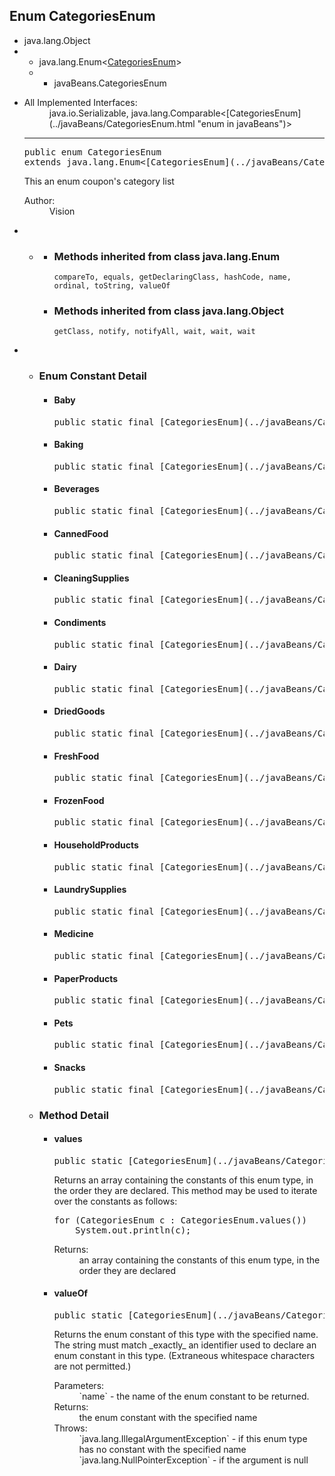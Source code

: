 

## Enum CategoriesEnum

</div>

<div>

*   java.lang.Object
*   *   java.lang.Enum<[CategoriesEnum](../javaBeans/CategoriesEnum.html "enum in javaBeans")>
    *   *   javaBeans.CategoriesEnum

<div>

*   <dl>

    <dt>All Implemented Interfaces:</dt>

    <dd>java.io.Serializable, java.lang.Comparable<[CategoriesEnum](../javaBeans/CategoriesEnum.html "enum in javaBeans")></dd>

    </dl>

    * * *

    <pre>public enum CategoriesEnum
    extends java.lang.Enum<[CategoriesEnum](../javaBeans/CategoriesEnum.html "enum in javaBeans")></pre>

    <div>This an enum coupon's category list</div>

    <dl>

    <dt>Author:</dt>

    <dd>Vision</dd>

    </dl>

</div>

<div>

*   *   <a name="enum.constant.summary"></a>

      

        *   <a name="methods.inherited.from.class.java.lang.Enum"></a>

            ### Methods inherited from class java.lang.Enum

            `compareTo, equals, getDeclaringClass, hashCode, name, ordinal, toString, valueOf`
        *   <a name="methods.inherited.from.class.java.lang.Object"></a>

            ### Methods inherited from class java.lang.Object

            `getClass, notify, notifyAll, wait, wait, wait`

</div>

<div>

*   *   <a name="enum.constant.detail"></a>

        ### Enum Constant Detail

        <a name="Baby"></a>
        *   #### Baby

            <pre>public static final [CategoriesEnum](../javaBeans/CategoriesEnum.html "enum in javaBeans") Baby</pre>

            <a name="Baking"></a>
        *   #### Baking

            <pre>public static final [CategoriesEnum](../javaBeans/CategoriesEnum.html "enum in javaBeans") Baking</pre>

            <a name="Beverages"></a>
        *   #### Beverages

            <pre>public static final [CategoriesEnum](../javaBeans/CategoriesEnum.html "enum in javaBeans") Beverages</pre>

            <a name="CannedFood"></a>
        *   #### CannedFood

            <pre>public static final [CategoriesEnum](../javaBeans/CategoriesEnum.html "enum in javaBeans") CannedFood</pre>

            <a name="CleaningSupplies"></a>
        *   #### CleaningSupplies

            <pre>public static final [CategoriesEnum](../javaBeans/CategoriesEnum.html "enum in javaBeans") CleaningSupplies</pre>

            <a name="Condiments"></a>
        *   #### Condiments

            <pre>public static final [CategoriesEnum](../javaBeans/CategoriesEnum.html "enum in javaBeans") Condiments</pre>

            <a name="Dairy"></a>
        *   #### Dairy

            <pre>public static final [CategoriesEnum](../javaBeans/CategoriesEnum.html "enum in javaBeans") Dairy</pre>

            <a name="DriedGoods"></a>
        *   #### DriedGoods

            <pre>public static final [CategoriesEnum](../javaBeans/CategoriesEnum.html "enum in javaBeans") DriedGoods</pre>

            <a name="FreshFood"></a>
        *   #### FreshFood

            <pre>public static final [CategoriesEnum](../javaBeans/CategoriesEnum.html "enum in javaBeans") FreshFood</pre>

            <a name="FrozenFood"></a>
        *   #### FrozenFood

            <pre>public static final [CategoriesEnum](../javaBeans/CategoriesEnum.html "enum in javaBeans") FrozenFood</pre>

            <a name="HouseholdProducts"></a>
        *   #### HouseholdProducts

            <pre>public static final [CategoriesEnum](../javaBeans/CategoriesEnum.html "enum in javaBeans") HouseholdProducts</pre>

            <a name="LaundrySupplies"></a>
        *   #### LaundrySupplies

            <pre>public static final [CategoriesEnum](../javaBeans/CategoriesEnum.html "enum in javaBeans") LaundrySupplies</pre>

            <a name="Medicine"></a>
        *   #### Medicine

            <pre>public static final [CategoriesEnum](../javaBeans/CategoriesEnum.html "enum in javaBeans") Medicine</pre>

            <a name="PaperProducts"></a>
        *   #### PaperProducts

            <pre>public static final [CategoriesEnum](../javaBeans/CategoriesEnum.html "enum in javaBeans") PaperProducts</pre>

            <a name="Pets"></a>
        *   #### Pets

            <pre>public static final [CategoriesEnum](../javaBeans/CategoriesEnum.html "enum in javaBeans") Pets</pre>

            <a name="Snacks"></a>
        *   #### Snacks

            <pre>public static final [CategoriesEnum](../javaBeans/CategoriesEnum.html "enum in javaBeans") Snacks</pre>

    *   <a name="method.detail"></a>

        ### Method Detail

        <a name="values--"></a>
        *   #### values

            <pre>public static [CategoriesEnum](../javaBeans/CategoriesEnum.html "enum in javaBeans")[] values()</pre>

            <div>Returns an array containing the constants of this enum type, in the order they are declared. This method may be used to iterate over the constants as follows:

            <pre>for (CategoriesEnum c : CategoriesEnum.values())
                System.out.println(c);
            </pre>

            </div>

            <dl>

            <dt>Returns:</dt>

            <dd>an array containing the constants of this enum type, in the order they are declared</dd>

            </dl>

            <a name="valueOf-java.lang.String-"></a>
        *   #### valueOf

            <pre>public static [CategoriesEnum](../javaBeans/CategoriesEnum.html "enum in javaBeans") valueOf(java.lang.String name)</pre>

            <div>Returns the enum constant of this type with the specified name. The string must match _exactly_ an identifier used to declare an enum constant in this type. (Extraneous whitespace characters are not permitted.)</div>

            <dl>

            <dt>Parameters:</dt>

            <dd>`name` - the name of the enum constant to be returned.</dd>

            <dt>Returns:</dt>

            <dd>the enum constant with the specified name</dd>

            <dt>Throws:</dt>

            <dd>`java.lang.IllegalArgumentException` - if this enum type has no constant with the specified name</dd>

            <dd>`java.lang.NullPointerException` - if the argument is null</dd>

            </dl>

